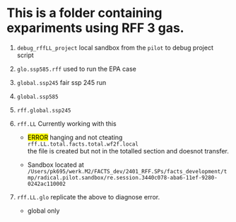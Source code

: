 # This is a folder containing expariments using RFF 3 gas. 

1. `debug_rffLL_project` local sandbox from the `pilot` to debug project script   

1. `glo.ssp585.rff` used to run the EPA case

1. `global.ssp245` fair ssp 245 run    

1. `global.ssp585`    

1. `rff.global.ssp245`     

1.  `rff.LL`  Currently working with this
    - <mark>ERROR</mark> hanging and not cteating `rff.LL.total.facts.total.wf2f.local`    
      the file is created but not in the totalled section and doesnot transfer. 
      
    - Sandbox located at `/Users/pk695/werk.M2/FACTS_dev/2401_RFF.SPs/facts_development/tmp/radical.pilot.sandbox/re.session.3440c078-aba6-11ef-9280-0242ac110002`  

1.  `rff.LL.glo` replicate the above to diagnose error. 
    - global only  